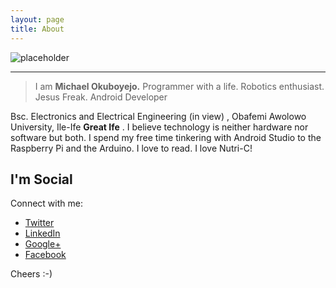 ```yaml
---
layout: page
title: About
---
```


<img class="picture" src="{{ '/assets/michael.jpg' | prepend: site.baseurl }}" alt="placeholder"> 
</img>

----

> I am **Michael Okuboyejo.** Programmer with a life. Robotics enthusiast. Jesus Freak. Android Developer

Bsc. Electronics and Electrical Engineering (in view) , Obafemi Awolowo University, Ile-Ife **Great Ife** . I believe technology is neither hardware nor software but both. I spend my free time tinkering with Android Studio to the Raspberry Pi and the Arduino. I love to read. I love Nutri-C!




## I'm Social

Connect with me:

* [Twitter](http://twitter.com/mykelokuboyejo)
* [LinkedIn](https://linkedin.com/michael)
* [Google+](http://google.com/+MykelOkuboyejo)
* [Facebook](http://facebook.com/michaelgtp)

Cheers :-)